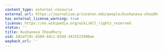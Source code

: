 ```yaml
---
content_type: external-resource
external_url: https://journalism.princeton.edu/people/kushanava-choudhury/
has_external_license_warning: true
license: https://en.wikipedia.org/wiki/All_rights_reserved
status: ''
title: Kushanava Choudhury
uid: b82af19c-d160-4dc1-834d-3433523998ae
wayback_url: ''
---
```

